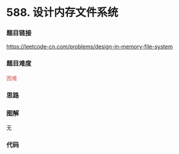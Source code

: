 # 588. 设计内存文件系统

### 题目链接

https://leetcode-cn.com/problems/design-in-memory-file-system

### 题目难度

<font color=#D9534F>困难</font>

### 思路



### 图解

无

### 代码

```python
```